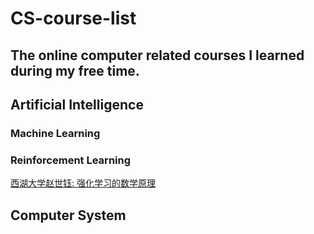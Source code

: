 # CS-course-list
The online computer related courses I learned during my free time.
-----------

## Artificial Intelligence 

### Machine Learning

### Reinforcement Learning
[西湖大学赵世钰: 强化学习的数学原理](https://www.bilibili.com/video/BV1sd4y167NS)

## Computer System
